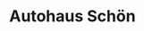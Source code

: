 ---
title: "Autohaus Schön"
url: /bautzen/autohaus-schoen-neusalzaer-strasse/
shop: Autowerkstatt
---